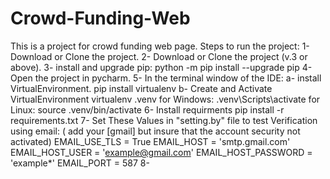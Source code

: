 # Crowd-Funding-Web
This is a project for crowd funding web page.
Steps to run the project:
	1- Download or Clone the project.
	2- Download or Clone the project (v.3 or above).
	3- install and upgrade pip:
		python -m pip install --upgrade pip
	4- Open the project in pycharm.
	5- In the terminal window of the IDE:
		a- install VirtualEnvironment.
			pip install virtualenv
		b- Create and Activate VirtualEnvironment
			virtualenv .venv
			for Windows:
				.venv\Scripts\activate
			for Linux:
				source .venv/bin/activate
	6- Install requirments
		pip install -r requirements.txt
	7- Set These Values in "setting.by" file to test Verification using email: ( add your [gmail] but insure that the account security not activated)
		EMAIL_USE_TLS = True
		EMAIL_HOST = 'smtp.gmail.com'
		EMAIL_HOST_USER = 'example@gmail.com'
		EMAIL_HOST_PASSWORD = 'example*'
		EMAIL_PORT = 587
	8- 
